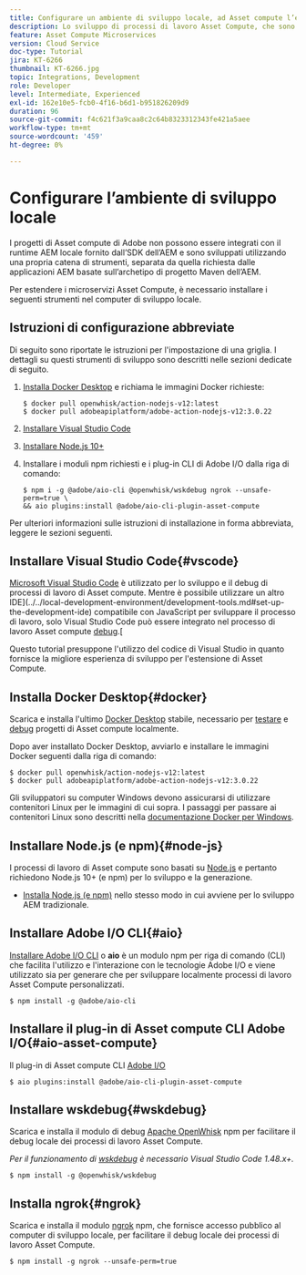 ```yaml
---
title: Configurare un ambiente di sviluppo locale, ad Asset compute l’estensibilità
description: Lo sviluppo di processi di lavoro Asset Compute, che sono applicazioni JavaScript di Node.js, richiede strumenti di sviluppo specifici che differiscono dallo sviluppo AEM tradizionale, che vanno da Node.js e vari moduli npm a Docker Desktop e Microsoft Visual Studio Code.
feature: Asset Compute Microservices
version: Cloud Service
doc-type: Tutorial
jira: KT-6266
thumbnail: KT-6266.jpg
topic: Integrations, Development
role: Developer
level: Intermediate, Experienced
exl-id: 162e10e5-fcb0-4f16-b6d1-b951826209d9
duration: 96
source-git-commit: f4c621f3a9caa8c2c64b8323312343fe421a5aee
workflow-type: tm+mt
source-wordcount: '459'
ht-degree: 0%

---
```


# Configurare l’ambiente di sviluppo locale

I progetti di Asset compute di Adobe non possono essere integrati con il runtime AEM locale fornito dall’SDK dell’AEM e sono sviluppati utilizzando una propria catena di strumenti, separata da quella richiesta dalle applicazioni AEM basate sull’archetipo di progetto Maven dell’AEM.

Per estendere i microservizi Asset Compute, è necessario installare i seguenti strumenti nel computer di sviluppo locale.

## Istruzioni di configurazione abbreviate

Di seguito sono riportate le istruzioni per l&#39;impostazione di una griglia. I dettagli su questi strumenti di sviluppo sono descritti nelle sezioni dedicate di seguito.

1. [Installa Docker Desktop](https://www.docker.com/products/docker-desktop) e richiama le immagini Docker richieste:

   ```
   $ docker pull openwhisk/action-nodejs-v12:latest
   $ docker pull adobeapiplatform/adobe-action-nodejs-v12:3.0.22
   ```

1. [Installare Visual Studio Code](https://code.visualstudio.com/download)
1. [Installare Node.js 10+](../../local-development-environment/development-tools.md#node-js)
1. Installare i moduli npm richiesti e i plug-in CLI di Adobe I/O dalla riga di comando:

   ```
   $ npm i -g @adobe/aio-cli @openwhisk/wskdebug ngrok --unsafe-perm=true \
   && aio plugins:install @adobe/aio-cli-plugin-asset-compute
   ```

Per ulteriori informazioni sulle istruzioni di installazione in forma abbreviata, leggere le sezioni seguenti.

## Installare Visual Studio Code{#vscode}

[Microsoft Visual Studio Code](https://code.visualstudio.com/download) è utilizzato per lo sviluppo e il debug di processi di lavoro di Asset compute. Mentre è possibile utilizzare un altro IDE](../../local-development-environment/development-tools.md#set-up-the-development-ide) compatibile con JavaScript per sviluppare il processo di lavoro, solo Visual Studio Code può essere integrato nel processo di lavoro Asset compute [debug](../test-debug/debug.md).[

Questo tutorial presuppone l&#39;utilizzo del codice di Visual Studio in quanto fornisce la migliore esperienza di sviluppo per l&#39;estensione di Asset Compute.

## Installa Docker Desktop{#docker}

Scarica e installa l&#39;ultimo [Docker Desktop](https://www.docker.com/products/docker-desktop) stabile, necessario per [testare](../test-debug/test.md) e [debug](../test-debug/debug.md) progetti di Asset compute localmente.

Dopo aver installato Docker Desktop, avviarlo e installare le immagini Docker seguenti dalla riga di comando:

```
$ docker pull openwhisk/action-nodejs-v12:latest
$ docker pull adobeapiplatform/adobe-action-nodejs-v12:3.0.22
```

Gli sviluppatori su computer Windows devono assicurarsi di utilizzare contenitori Linux per le immagini di cui sopra. I passaggi per passare ai contenitori Linux sono descritti nella [documentazione Docker per Windows](https://docs.docker.com/docker-for-windows/).

## Installare Node.js (e npm){#node-js}

I processi di lavoro di Asset compute sono basati su [Node.js](https://nodejs.org/) e pertanto richiedono Node.js 10+ (e npm) per lo sviluppo e la generazione.

+ [Installa Node.js (e npm)](../../local-development-environment/development-tools.md#node-js) nello stesso modo in cui avviene per lo sviluppo AEM tradizionale.

## Installare Adobe I/O CLI{#aio}

[Installare Adobe I/O CLI](../../local-development-environment/development-tools.md#aio-cli) o __aio__ è un modulo npm per riga di comando (CLI) che facilita l&#39;utilizzo e l&#39;interazione con le tecnologie Adobe I/O e viene utilizzato sia per generare che per sviluppare localmente processi di lavoro Asset Compute personalizzati.

```
$ npm install -g @adobe/aio-cli
```

## Installare il plug-in di Asset compute CLI Adobe I/O{#aio-asset-compute}

Il plug-in di Asset compute CLI [Adobe I/O](https://github.com/adobe/aio-cli-plugin-asset-compute)

```
$ aio plugins:install @adobe/aio-cli-plugin-asset-compute
```

## Installare wskdebug{#wskdebug}

Scarica e installa il modulo di debug [Apache OpenWhisk](https://www.npmjs.com/package/@openwhisk/wskdebug) npm per facilitare il debug locale dei processi di lavoro Asset Compute.

_Per il funzionamento di [wskdebug](#wskdebug) è necessario Visual Studio Code 1.48.x+._

```
$ npm install -g @openwhisk/wskdebug
```

## Installa ngrok{#ngrok}

Scarica e installa il modulo [ngrok](https://www.npmjs.com/package/ngrok) npm, che fornisce accesso pubblico al computer di sviluppo locale, per facilitare il debug locale dei processi di lavoro Asset Compute.

```
$ npm install -g ngrok --unsafe-perm=true
```

